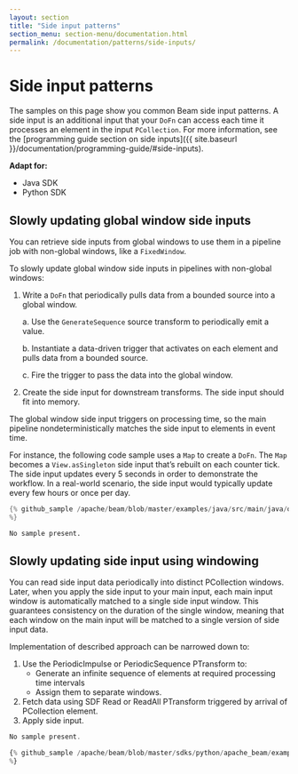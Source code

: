 ```yaml
---
layout: section
title: "Side input patterns"
section_menu: section-menu/documentation.html
permalink: /documentation/patterns/side-inputs/
---
```

<!--
Licensed under the Apache License, Version 2.0 (the "License");
you may not use this file except in compliance with the License.
You may obtain a copy of the License at

http://www.apache.org/licenses/LICENSE-2.0

Unless required by applicable law or agreed to in writing, software
distributed under the License is distributed on an "AS IS" BASIS,
WITHOUT WARRANTIES OR CONDITIONS OF ANY KIND, either express or implied.
See the License for the specific language governing permissions and
limitations under the License.
-->

# Side input patterns

The samples on this page show you common Beam side input patterns. A side input is an additional input that your `DoFn` can access each time it processes an element in the input `PCollection`. For more information, see the [programming guide section on side inputs]({{ site.baseurl }}/documentation/programming-guide/#side-inputs).

<nav class="language-switcher">
  <strong>Adapt for:</strong>
  <ul>
    <li data-type="language-java" class="active">Java SDK</li>
    <li data-type="language-py">Python SDK</li>
  </ul>
</nav>

## Slowly updating global window side inputs

You can retrieve side inputs from global windows to use them in a pipeline job with non-global windows, like a `FixedWindow`.

To slowly update global window side inputs in pipelines with non-global windows:

1. Write a `DoFn` that periodically pulls data from a bounded source into a global window.

    a. Use the `GenerateSequence` source transform to periodically emit a value.

    b. Instantiate a data-driven trigger that activates on each element and pulls data from a bounded source.

    c. Fire the trigger to pass the data into the global window.

1. Create the side input for downstream transforms. The side input should fit into memory.

The global window side input triggers on processing time, so the main pipeline nondeterministically matches the side input to elements in event time.

For instance, the following code sample uses a `Map` to create a `DoFn`. The `Map` becomes a `View.asSingleton` side input that’s rebuilt on each counter tick. The side input updates every 5 seconds in order to demonstrate the workflow. In a real-world scenario, the side input would typically update every few hours or once per day.

```java
{% github_sample /apache/beam/blob/master/examples/java/src/main/java/org/apache/beam/examples/snippets/Snippets.java tag:SideInputPatternSlowUpdateGlobalWindowSnip1
%}
```
```py
No sample present.
```


## Slowly updating side input using windowing

You can read side input data periodically into distinct PCollection windows.
Later, when you apply the side input to your main input, each main input
window is automatically matched to a single side input window.
This guarantees consistency on the duration of the single window,
meaning that each window on the main input will be matched to a single
version of side input data.

Implementation of described approach can be narrowed down to:

1. Use the PeriodicImpulse or PeriodicSequence PTransform to: 
    * Generate an infinite sequence of elements at required processing time
    intervals
    * Assign them to separate windows.
1. Fetch data using SDF Read or ReadAll PTransform triggered by arrival of
PCollection element.
1. Apply side input.

```java
No sample present.
```
```py
{% github_sample /apache/beam/blob/master/sdks/python/apache_beam/examples/snippets/snippets.py tag:SideInputSlowUpdateSnip1
%}
```

